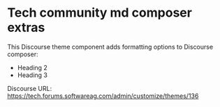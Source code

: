 # Tech community md composer extras

This Discourse theme component adds formatting options to Discourse composer:

* Heading 2
* Heading 3


Discourse URL: https://tech.forums.softwareag.com/admin/customize/themes/136
